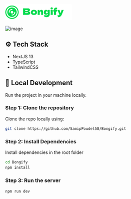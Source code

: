 <h1><img align="center" src='public/images/bongify-logo.png' height='50' alt='logo' /></h1>

<img width="1470" alt="image" src="https://github.com/SamipPoudel58/Bongify/assets/59493809/28b2bfd8-1b71-4751-8090-11b84b4423e9">


## ⚙️ Tech Stack

- NextJS 13
- TypeScript
- TailwindCSS

## 🚀 Local Development

Run the project in your machine locally.

### Step 1: Clone the repository

Clone the repo locally using:

```sh
git clone https://github.com/SamipPoudel58/Bongify.git
```

### Step 2: Install Dependencies

Install dependencies in the root folder

```sh
cd Bongify
npm install
```

### Step 3: Run the server

```sh
npm run dev
```
